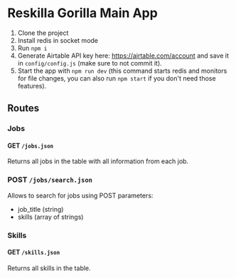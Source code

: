 # Reskilla Gorilla Main App

1. Clone the project
1. Install redis in socket mode
1. Run `npm i`
1. Generate Airtable API key here: https://airtable.com/account and save it in `config/config.js` (make sure to not commit it).
1. Start the app with `npm run dev` (this command starts redis and monitors for file changes, you can also run `npm start` if you don't need those features).

## Routes

### Jobs

#### GET `/jobs.json`

Returns all jobs in the table with all information from each job.

### POST `/jobs/search.json`

Allows to search for jobs using POST parameters:

- job_title (string)
- skills (array of strings)

### Skills

#### GET `/skills.json`

Returns all skills in the table.

